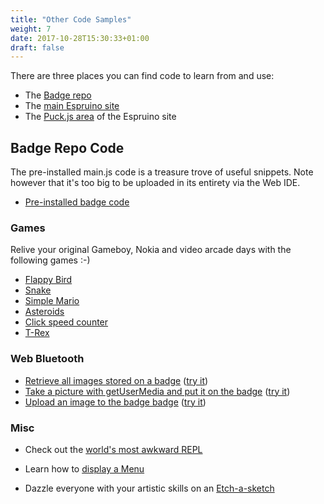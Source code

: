 ```yaml
---
title: "Other Code Samples"
weight: 7
date: 2017-10-28T15:30:33+01:00
draft: false
---
```


There are three places you can find code to learn from and use:

* The [Badge repo](https://github.com/nearform/nceubadge)
* The [main Espruino site](https://www.espruino.com/)
* The [Puck.js area](https://www.espruino.com/Puck.js) of the Espruino site

## Badge Repo Code
The pre-installed main.js code is a treasure trove of useful snippets. Note however that it's too big to be uploaded in its entirety via the Web IDE.

* [Pre-installed badge code](https://www.espruino.com/ide/#https://raw.githubusercontent.com/nearform/nceubadge/master/main.js)

### Games
Relive your original Gameboy, Nokia and video arcade days with the following games :-)

* [Flappy Bird](https://www.espruino.com/ide/#https://raw.githubusercontent.com/nearform/nceubadge/master/flappybird.js)
* [Snake](https://www.espruino.com/ide/#https://raw.githubusercontent.com/nearform/nceubadge/master/snake.js)
* [Simple Mario](https://www.espruino.com/ide/#https://raw.githubusercontent.com/nearform/nceubadge/master/mario.js)
* [Asteroids](https://www.espruino.com/ide/#https://raw.githubusercontent.com/nearform/nceubadge/master/asteroids.js)
* [Click speed counter](https://www.espruino.com/ide/#https://raw.githubusercontent.com/nearform/nceubadge/master/click_counter.js)
* [T-Rex](https://www.espruino.com/ide/#https://raw.githubusercontent.com/nearform/nceubadge/master/trex.js)

### Web Bluetooth
* [Retrieve all images stored on a badge](https://github.com/nearform/nceubadge/blob/master/web_bluetooth/badge_images.html) ([try it](https://nodeconfeubadge.org/web_bluetooth/badge_images.html))
* [Take a picture with getUserMedia and put it on the badge](https://github.com/nearform/nceubadge/blob/master/web_bluetooth/badge_photo.html) ([try it](https://nodeconfeubadge.org/web_bluetooth/badge_photo.html))
* [Upload an image to the badge badge](https://github.com/nearform/nceubadge/blob/master/web_bluetooth/badge_upload.html) ([try it](https://nodeconfeubadge.org/web_bluetooth/badge_upload.html))


### Misc
* Check out the [world's most awkward REPL](https://www.espruino.com/ide/#https://raw.githubusercontent.com/nearform/nceubadge/master/repl.js)

* Learn how to [display a Menu](https://www.espruino.com/ide/#https://raw.githubusercontent.com/nearform/nceubadge/master/menu.js)

* Dazzle everyone with your artistic skills on an [Etch-a-sketch](https://www.espruino.com/ide/#https://raw.githubusercontent.com/nearform/nceubadge/master/sketch.js)
